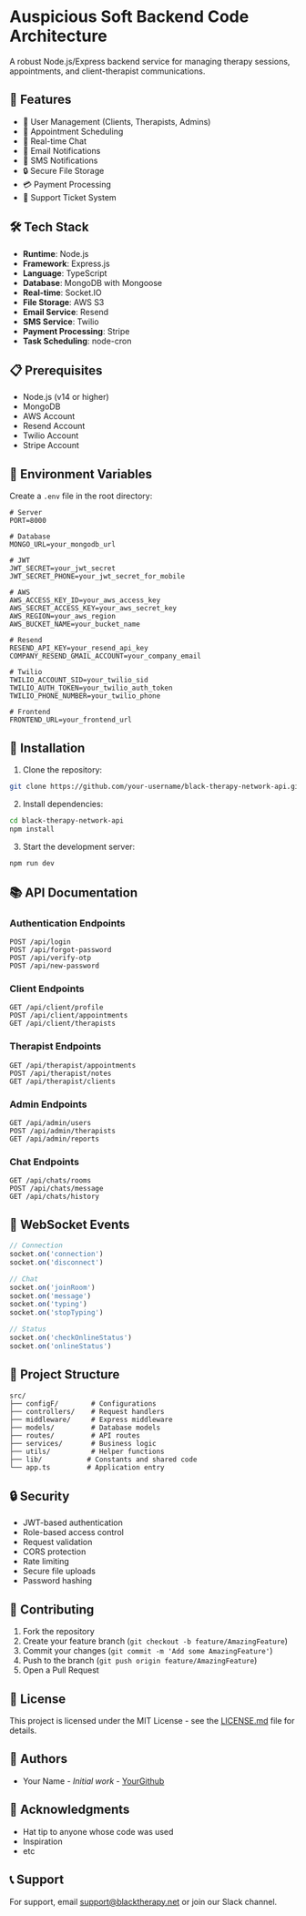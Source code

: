 # Auspicious Soft Backend Code Architecture

A robust Node.js/Express backend service for managing therapy sessions, appointments, and client-therapist communications.

## 🚀 Features

- 👥 User Management (Clients, Therapists, Admins)
- 📅 Appointment Scheduling
- 💬 Real-time Chat
- 📧 Email Notifications
- 📱 SMS Notifications
- 🔒 Secure File Storage
- 💳 Payment Processing
- 🎫 Support Ticket System

## 🛠 Tech Stack

- **Runtime**: Node.js
- **Framework**: Express.js
- **Language**: TypeScript
- **Database**: MongoDB with Mongoose
- **Real-time**: Socket.IO
- **File Storage**: AWS S3
- **Email Service**: Resend
- **SMS Service**: Twilio
- **Payment Processing**: Stripe
- **Task Scheduling**: node-cron

## 📋 Prerequisites

- Node.js (v14 or higher)
- MongoDB
- AWS Account
- Resend Account
- Twilio Account
- Stripe Account

## 🔧 Environment Variables

Create a `.env` file in the root directory:

```env
# Server
PORT=8000

# Database
MONGO_URL=your_mongodb_url

# JWT
JWT_SECRET=your_jwt_secret
JWT_SECRET_PHONE=your_jwt_secret_for_mobile

# AWS
AWS_ACCESS_KEY_ID=your_aws_access_key
AWS_SECRET_ACCESS_KEY=your_aws_secret_key
AWS_REGION=your_aws_region
AWS_BUCKET_NAME=your_bucket_name

# Resend
RESEND_API_KEY=your_resend_api_key
COMPANY_RESEND_GMAIL_ACCOUNT=your_company_email

# Twilio
TWILIO_ACCOUNT_SID=your_twilio_sid
TWILIO_AUTH_TOKEN=your_twilio_auth_token
TWILIO_PHONE_NUMBER=your_twilio_phone

# Frontend
FRONTEND_URL=your_frontend_url
```

## 🚀 Installation

1. Clone the repository:
```bash
git clone https://github.com/your-username/black-therapy-network-api.git
```

2. Install dependencies:
```bash
cd black-therapy-network-api
npm install
```

3. Start the development server:
```bash
npm run dev
```

## 📚 API Documentation

### Authentication Endpoints

```
POST /api/login
POST /api/forgot-password
POST /api/verify-otp
POST /api/new-password
```

### Client Endpoints

```
GET /api/client/profile
POST /api/client/appointments
GET /api/client/therapists
```

### Therapist Endpoints

```
GET /api/therapist/appointments
POST /api/therapist/notes
GET /api/therapist/clients
```

### Admin Endpoints

```
GET /api/admin/users
POST /api/admin/therapists
GET /api/admin/reports
```

### Chat Endpoints

```
GET /api/chats/rooms
POST /api/chats/message
GET /api/chats/history
```

## 🔌 WebSocket Events

```javascript
// Connection
socket.on('connection')
socket.on('disconnect')

// Chat
socket.on('joinRoom')
socket.on('message')
socket.on('typing')
socket.on('stopTyping')

// Status
socket.on('checkOnlineStatus')
socket.on('onlineStatus')
```

## 📁 Project Structure

```
src/
├── configF/        # Configurations
├── controllers/    # Request handlers
├── middleware/     # Express middleware
├── models/         # Database models
├── routes/         # API routes
├── services/       # Business logic
├── utils/          # Helper functions
├── lib/           # Constants and shared code
└── app.ts         # Application entry
```

## 🔒 Security

- JWT-based authentication
- Role-based access control
- Request validation
- CORS protection
- Rate limiting
- Secure file uploads
- Password hashing

## 🤝 Contributing

1. Fork the repository
2. Create your feature branch (`git checkout -b feature/AmazingFeature`)
3. Commit your changes (`git commit -m 'Add some AmazingFeature'`)
4. Push to the branch (`git push origin feature/AmazingFeature`)
5. Open a Pull Request

## 📝 License

This project is licensed under the MIT License - see the [LICENSE.md](LICENSE.md) file for details.

## 👥 Authors

- Your Name - *Initial work* - [YourGithub](https://github.com/yourusername)

## 🙏 Acknowledgments

- Hat tip to anyone whose code was used
- Inspiration
- etc

## 📞 Support

For support, email support@blacktherapy.net or join our Slack channel.
